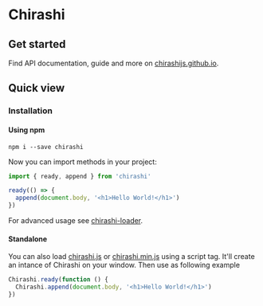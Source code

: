 # Chirashi

## Get started

Find API documentation, guide and more on [chirashijs.github.io](http://chirashijs.github.io).

## Quick view

### Installation

#### Using npm

```
npm i --save chirashi
```

Now you can import methods in your project:

```js
import { ready, append } from 'chirashi'

ready(() => {
  append(document.body, '<h1>Hello World!</h1>')
})
```

For advanced usage see [chirashi-loader](https://github.com/chirashijs/chirashi-loader).

#### Standalone

You can also load [chirashi.js](https://github.com/chirashijs/chirashi/releases/download/4.2.1/chirashi.js) or [chirashi.min.js](https://github.com/chirashijs/chirashi/releases/download/4.2.1/chirashi.min.js) using a script tag. It'll create an intance of Chirashi on your window. Then use as following example

```js
Chirashi.ready(function () {
  Chirashi.append(document.body, '<h1>Hello World!</h1>')
})
```
